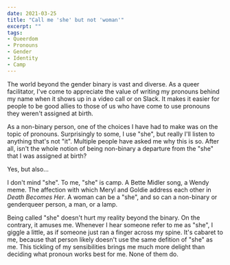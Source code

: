```yaml
---
date: 2021-03-25
title: "Call me 'she' but not 'woman'"
excerpt: ""
tags:
- Queerdom
- Pronouns
- Gender
- Identity
- Camp
---
```

The world beyond the gender binary is vast and diverse. As a queer facilitator, I've come to appreciate the value of writing my pronouns behind my name when it shows up in a video call or on Slack. It makes it easier for people to be good allies to those of us who have come to use pronouns they weren't assigned at birth. 

As a non-binary person, one of the choices I have had to make was on the topic of pronouns. Surprisingly to some, I use "she", but really I'll listen to anything that's not "it". Multiple people have asked me why this is so. After all, isn't the whole notion of being non-binary a departure from the "she" that I was assigned at birth?

Yes, but also...

I don't mind "she". To me, "she" is camp. A Bette Midler song, a Wendy meme. The affection with which Meryl and Goldie address each other in _Death Becomes Her_. A woman can be a "she", and so can a non-binary or genderqueer person, a man, or a lamp.

Being called "she" doesn't hurt my reality beyond the binary. On the contrary, it amuses me. Whenever I hear someone refer to me as "she", I giggle a little, as if someone just ran a finger across my spine. It's cabaret to me, because that person likely doesn't use the same defition of "she" as me. This tickling of my sensibilities brings me much more delight than deciding what pronoun works best for me. None of them do.